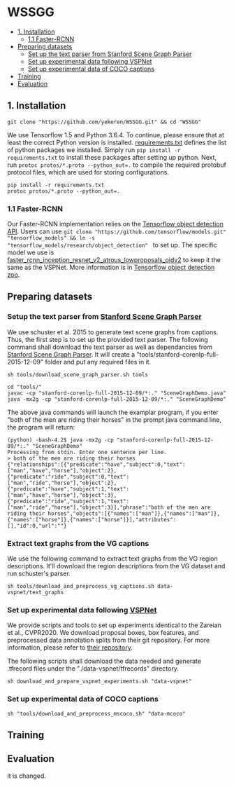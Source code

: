 # WSSGG

* [1. Installation](#1-installation)
    - [1.1 Faster-RCNN](#11-faster-rcnn)
* [Preparing datasets](#preparing-datasets)
    - [Set up the text parser from Stanford Scene Graph Parser](#setup-the-text-parser-from-stanford-scene-graph-parser)
    - [Set up experimental data following VSPNet](#set-up-experimental-data-following-vspnet)
    - [Set up experimental data of COCO captions](#set-up-experimental-data-of-coco-captions)
* [Training](#training)
* [Evaluation](#evaluation)

## 1. Installation

```
git clone "https://github.com/yekeren/WSSGG.git" && cd "WSSGG"
```

We use Tensorflow 1.5 and Python 3.6.4. To continue, please ensure that at least the correct Python version is installed.
[requirements.txt](requirements.txt) defines the list of python packages we installed.
Simply run ```pip install -r requirements.txt``` to install these packages after setting up python.
Next, run ```protoc protos/*.proto --python_out=.``` to compile the required protobuf protocol files, which are used for storing configurations.

```
pip install -r requirements.txt
protoc protos/*.proto --python_out=.
```

### 1.1 Faster-RCNN
Our Faster-RCNN implementation relies on the [Tensorflow object detection API](https://github.com/tensorflow/models/tree/master/research/object_detection).
Users can use ```git clone "https://github.com/tensorflow/models.git" "tensorflow_models" && ln -s "tensorflow_models/research/object_detection" ``` to set up.
The specific model we use is [faster_rcnn_inception_resnet_v2_atrous_lowproposals_oidv2](http://download.tensorflow.org/models/object_detection/faster_rcnn_inception_resnet_v2_atrous_lowproposals_oid_2018_01_28.tar.gz) to keep it the same as the VSPNet. More information is in [Tensorflow object detection zoo](https://github.com/tensorflow/models/blob/master/research/object_detection/g3doc/tf1_detection_zoo.md).

## Preparing datasets

### Setup the text parser from [Stanford Scene Graph Parser](https://nlp.stanford.edu/software/scenegraph-parser.shtml)
We use schuster et al. 2015 to generate text scene graphs from captions. Thus, the first step is to set up the provided text parser. The following command shall download the text parser as well as dependancies from [Stanford Scene Graph Parser](https://nlp.stanford.edu/software/scenegraph-parser.shtml). It will create a "tools/stanford-corenlp-full-2015-12-09" folder and put any required files in it.
```
sh tools/download_scene_graph_parser.sh tools

cd "tools/"
javac -cp "stanford-corenlp-full-2015-12-09/*:." "SceneGraphDemo.java"
java -mx2g -cp "stanford-corenlp-full-2015-12-09/*:." "SceneGraphDemo"
```
The above java commands will launch the examplar program, if you enter "both of the men are riding their horses" in the prompt java command line, the program will return:
```
(python) -bash-4.2$ java -mx2g -cp "stanford-corenlp-full-2015-12-09/*:." "SceneGraphDemo"
Processing from stdin. Enter one sentence per line.
> both of the men are riding their horses
{"relationships":[{"predicate":"have","subject":0,"text":["man","have","horse"],"object":2},{"predicate":"ride","subject":0,"text":["man","ride","horse"],"object":2},{"predicate":"have","subject":1,"text":["man","have","horse"],"object":3},{"predicate":"ride","subject":1,"text":["man","ride","horse"],"object":3}],"phrase":"both of the men are riding their horses","objects":[{"names":["man"]},{"names":["man"]},{"names":["horse"]},{"names":["horse"]}],"attributes":[],"id":0,"url":""}
```

### Extract text graphs from the VG captions
We use the following command to extract text graphs from the VG region descriptions. It'll download the region descriptions from the VG dataset and run schuster's parser.
```
sh tools/download_and_preprocess_vg_captions.sh data-vspnet/text_graphs
```

###  Set up experimental data following [VSPNet](https://github.com/alirezazareian/vspnet)
We provide scripts and tools to set up experiments identical to the Zareian et al., CVPR2020. We download proposal boxes, box features, and preprocessed data annotation splits from their git repository. For more information, please refer to [their repository](https://github.com/alirezazareian/vspnet).

The following scripts shall download the data needed and generate .tfrecord files under the "./data-vspnet/tfrecords" directory.

```
sh download_and_prepare_vspnet_experiments.sh "data-vspnet"
```

### Set up experimental data of COCO captions

```
sh "tools/download_and_preprocess_mscoco.sh" "data-mcoco"
```

## Training

## Evaluation

it is changed.
